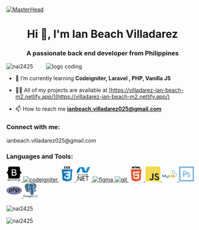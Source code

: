 [![MasterHead](https://media0.giphy.com/headers/GitHub/w8ZJLtJbmuph.gif)](https://giphy.com/explore/frontend)
<h1 align="center">Hi 👋, I'm Ian Beach Villadarez</h1>
<h3 align="center">A passionate back end developer from Philippines</h3>
<img align="right" alt="logo coding" width="400" src"[https://i.pinimg.com/originals/e4/26/70/e426702edf874b181aced1e2fa5c6cde.gif](https://media4.giphy.com/media/qgQUggAC3Pfv687qPC/giphy.gif?cid=ecf05e47asnvmz90i5fzkzy7eqhgtg0ip8kddp062g083bn4&ep=v1_gifs_search&rid=giphy.gif&ct=g)" >
<p align="left"> <img src="https://komarev.com/ghpvc/?username=nai2425&label=Profile%20views&color=0e75b6&style=flat" alt="nai2425" /> </p>

- 🌱 I’m currently learning **Codeigniter, Laravel , PHP, Vanilla JS**

- 👨‍💻 All of my projects are available at [https://villadarez-ian-beach-m2.netlify.app/](https://villadarez-ian-beach-m2.netlify.app/)

- 📫 How to reach me **ianbeach.villadarez025@gmail.com**

<h3 align="left">Connect with me:</h3>
<p align="left">
  ianbeach.villadarez025@gmail.com
</p>

<h3 align="left">Languages and Tools:</h3>
<p align="left"> <a href="https://getbootstrap.com" target="_blank" rel="noreferrer"> <img src="https://raw.githubusercontent.com/devicons/devicon/master/icons/bootstrap/bootstrap-plain-wordmark.svg" alt="bootstrap" width="40" height="40"/> </a> <a href="https://codeigniter.com" target="_blank" rel="noreferrer"> <img src="https://cdn.worldvectorlogo.com/logos/codeigniter.svg" alt="codeigniter" width="40" height="40"/> </a> <a href="https://www.w3schools.com/css/" target="_blank" rel="noreferrer"> <img src="https://raw.githubusercontent.com/devicons/devicon/master/icons/css3/css3-original-wordmark.svg" alt="css3" width="40" height="40"/> </a> <a href="https://dotnet.microsoft.com/" target="_blank" rel="noreferrer"> <img src="https://raw.githubusercontent.com/devicons/devicon/master/icons/dot-net/dot-net-original-wordmark.svg" alt="dotnet" width="40" height="40"/> </a> <a href="https://www.figma.com/" target="_blank" rel="noreferrer"> <img src="https://www.vectorlogo.zone/logos/figma/figma-icon.svg" alt="figma" width="40" height="40"/> </a> <a href="https://git-scm.com/" target="_blank" rel="noreferrer"> <img src="https://www.vectorlogo.zone/logos/git-scm/git-scm-icon.svg" alt="git" width="40" height="40"/> </a> <a href="https://www.w3.org/html/" target="_blank" rel="noreferrer"> <img src="https://raw.githubusercontent.com/devicons/devicon/master/icons/html5/html5-original-wordmark.svg" alt="html5" width="40" height="40"/> </a> <a href="https://developer.mozilla.org/en-US/docs/Web/JavaScript" target="_blank" rel="noreferrer"> <img src="https://raw.githubusercontent.com/devicons/devicon/master/icons/javascript/javascript-original.svg" alt="javascript" width="40" height="40"/> </a> <a href="https://www.mysql.com/" target="_blank" rel="noreferrer"> <img src="https://raw.githubusercontent.com/devicons/devicon/master/icons/mysql/mysql-original-wordmark.svg" alt="mysql" width="40" height="40"/> </a> <a href="https://www.photoshop.com/en" target="_blank" rel="noreferrer"> <img src="https://raw.githubusercontent.com/devicons/devicon/master/icons/photoshop/photoshop-line.svg" alt="photoshop" width="40" height="40"/> </a> <a href="https://www.php.net" target="_blank" rel="noreferrer"> <img src="https://raw.githubusercontent.com/devicons/devicon/master/icons/php/php-original.svg" alt="php" width="40" height="40"/> </a> <a href="https://www.postgresql.org" target="_blank" rel="noreferrer"> <img src="https://raw.githubusercontent.com/devicons/devicon/master/icons/postgresql/postgresql-original-wordmark.svg" alt="postgresql" width="40" height="40"/> </a> </p>

<p><img align="center" src="https://github-readme-stats.vercel.app/api/top-langs?username=nai2425&show_icons=true&locale=en&layout=compact" alt="nai2425" /></p>

<p><img align="center" src="https://github-readme-streak-stats.herokuapp.com/?user=nai2425&" alt="nai2425" /></p>

